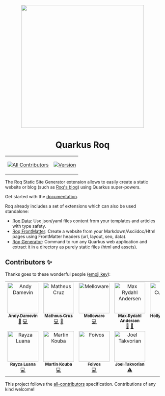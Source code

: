 
<div align="center">
  
<img src="https://github.com/quarkiverse/quarkus-roq/assets/2223984/0eb6642e-8dd3-4def-abb7-f63062ae755b" width="400" >



# Quarkus Roq

<table>
  <tr>
    <td valign="top" >
  
<!-- ALL-CONTRIBUTORS-BADGE:START - Do not remove or modify this section -->
[![All Contributors](https://img.shields.io/badge/all_contributors-11-orange.svg?style=flat-square)](#contributors-)
<!-- ALL-CONTRIBUTORS-BADGE:END -->
</td>
<td valign="top">

[![Version](https://img.shields.io/maven-central/v/io.quarkiverse.roq/quarkus-roq?logo=apache-maven&style=flat-square)](https://central.sonatype.com/artifact/io.quarkiverse.roq/quarkus-roq-project-parent)
</td>
</tr>
</table>
</div>
</div>


The Roq Static Site Generator extension allows to easily create a static website or blog (such as [Roq's blog](https://pages.quarkiverse.io/quarkus-roq/)) using Quarkus super-powers.

Get started with the [documentation](https://docs.quarkiverse.io/quarkus-roq/dev/index.html).

Roq already includes a set of extensions which can also be used standalone:
- [Roq Data](https://docs.quarkiverse.io/quarkus-roq/dev/quarkus-roq-data.html): Use json/yaml files content from your templates and articles with type safety.
- [Roq FrontMatter](https://docs.quarkiverse.io/quarkus-roq/dev/quarkus-roq-frontmatter.html):  Create a website from your Markdown/Asciidoc/Html pages using FrontMatter headers (url, layout, seo, data).
- [Roq Generator](https://docs.quarkiverse.io/quarkus-roq/dev/quarkus-roq-generator.html): Command to run any Quarkus web application and extract it in a directory as purely static files (html and assets).



## Contributors ✨

Thanks goes to these wonderful people ([emoji key](https://allcontributors.org/docs/en/emoji-key)):

<!-- ALL-CONTRIBUTORS-LIST:START - Do not remove or modify this section -->
<!-- prettier-ignore-start -->
<!-- markdownlint-disable -->
<table>
  <tbody>
    <tr>
      <td align="center" valign="top" width="14.28%"><a href="https://github.com/ia3andy"><img src="https://avatars.githubusercontent.com/u/2223984?v=4?s=100" width="100px;" alt="Andy Damevin"/><br /><sub><b>Andy Damevin</b></sub></a><br /><a href="#maintenance-ia3andy" title="Maintenance">🚧</a> <a href="https://github.com/quarkiverse/quarkus-roq/commits?author=ia3andy" title="Code">💻</a></td>
      <td align="center" valign="top" width="14.28%"><a href="https://matheuscruz.dev"><img src="https://avatars.githubusercontent.com/u/56329339?v=4?s=100" width="100px;" alt="Matheus Cruz"/><br /><sub><b>Matheus Cruz</b></sub></a><br /><a href="https://github.com/quarkiverse/quarkus-roq/commits?author=mcruzdev" title="Code">💻</a> <a href="#ideas-mcruzdev" title="Ideas, Planning, & Feedback">🤔</a></td>
      <td align="center" valign="top" width="14.28%"><a href="https://melloware.com"><img src="https://avatars.githubusercontent.com/u/4399574?v=4?s=100" width="100px;" alt="Melloware"/><br /><sub><b>Melloware</b></sub></a><br /><a href="https://github.com/quarkiverse/quarkus-roq/commits?author=melloware" title="Code">💻</a></td>
      <td align="center" valign="top" width="14.28%"><a href="https://xam.dk"><img src="https://avatars.githubusercontent.com/u/54129?v=4?s=100" width="100px;" alt="Max Rydahl Andersen"/><br /><sub><b>Max Rydahl Andersen</b></sub></a><br /><a href="#ideas-maxandersen" title="Ideas, Planning, & Feedback">🤔</a> <a href="https://github.com/quarkiverse/quarkus-roq/issues?q=author%3Amaxandersen" title="Bug reports">🐛</a></td>
      <td align="center" valign="top" width="14.28%"><a href="https://hollycummins.com"><img src="https://avatars.githubusercontent.com/u/11509290?v=4?s=100" width="100px;" alt="Holly Cummins"/><br /><sub><b>Holly Cummins</b></sub></a><br /><a href="#ideas-holly-cummins" title="Ideas, Planning, & Feedback">🤔</a></td>
      <td align="center" valign="top" width="14.28%"><a href="http://blog.nerdin.ch"><img src="https://avatars.githubusercontent.com/u/51133?v=4?s=100" width="100px;" alt="Erik Jan de Wit"/><br /><sub><b>Erik Jan de Wit</b></sub></a><br /><a href="https://github.com/quarkiverse/quarkus-roq/commits?author=edewit" title="Code">💻</a></td>
      <td align="center" valign="top" width="14.28%"><a href="https://github.com/jtama"><img src="https://avatars.githubusercontent.com/u/39991688?v=4?s=100" width="100px;" alt="Jérôme Tama"/><br /><sub><b>Jérôme Tama</b></sub></a><br /><a href="https://github.com/quarkiverse/quarkus-roq/commits?author=jtama" title="Code">💻</a></td>
    </tr>
    <tr>
      <td align="center" valign="top" width="14.28%"><a href="https://github.com/RayzaAnchayhua"><img src="https://avatars.githubusercontent.com/u/93015921?v=4?s=100" width="100px;" alt="Rayza Luana"/><br /><sub><b>Rayza Luana</b></sub></a><br /><a href="https://github.com/quarkiverse/quarkus-roq/commits?author=RayzaAnchayhua" title="Code">💻</a></td>
      <td align="center" valign="top" width="14.28%"><a href="https://github.com/mkouba"><img src="https://avatars.githubusercontent.com/u/913004?v=4?s=100" width="100px;" alt="Martin Kouba"/><br /><sub><b>Martin Kouba</b></sub></a><br /><a href="https://github.com/quarkiverse/quarkus-roq/commits?author=mkouba" title="Code">💻</a></td>
      <td align="center" valign="top" width="14.28%"><a href="https://foivos.zakkak.net"><img src="https://avatars.githubusercontent.com/u/1435395?v=4?s=100" width="100px;" alt="Foivos"/><br /><sub><b>Foivos</b></sub></a><br /><a href="https://github.com/quarkiverse/quarkus-roq/commits?author=zakkak" title="Code">💻</a></td>
      <td align="center" valign="top" width="14.28%"><a href="https://medium.com/@jotak"><img src="https://avatars.githubusercontent.com/u/2153442?v=4?s=100" width="100px;" alt="Joel Takvorian"/><br /><sub><b>Joel Takvorian</b></sub></a><br /><a href="https://github.com/quarkiverse/quarkus-roq/commits?author=jotak" title="Tests">⚠️</a></td>
    </tr>
  </tbody>
</table>

<!-- markdownlint-restore -->
<!-- prettier-ignore-end -->

<!-- ALL-CONTRIBUTORS-LIST:END -->

This project follows the [all-contributors](https://github.com/all-contributors/all-contributors) specification. Contributions of any kind welcome!
